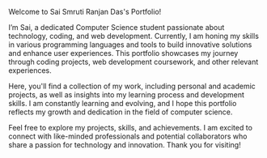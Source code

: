 Welcome to Sai Smruti Ranjan Das's Portfolio!

I’m Sai, a dedicated Computer Science student passionate about technology, coding, and web development. Currently, I am honing my skills in various programming languages and tools to build innovative solutions and enhance user experiences. This portfolio showcases my journey through coding projects, web development coursework, and other relevant experiences.

Here, you'll find a collection of my work, including personal and academic projects, as well as insights into my learning process and development skills. I am constantly learning and evolving, and I hope this portfolio reflects my growth and dedication in the field of computer science.

Feel free to explore my projects, skills, and achievements. I am excited to connect with like-minded professionals and potential collaborators who share a passion for technology and innovation. Thank you for visiting!
